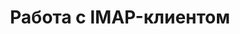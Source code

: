 ---
title: Работа с IMAP-клиентом
type: docs
weight: 70
url: /python-net/working-with-imap-client/
---